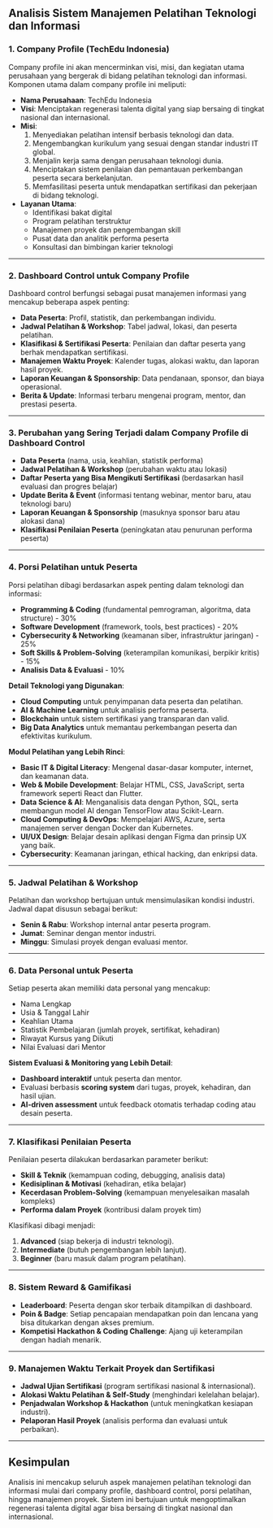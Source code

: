## Analisis Sistem Manajemen Pelatihan Teknologi dan Informasi

### **1. Company Profile (TechEdu Indonesia)**
Company profile ini akan mencerminkan visi, misi, dan kegiatan utama perusahaan yang bergerak di bidang pelatihan teknologi dan informasi. Komponen utama dalam company profile ini meliputi:
- **Nama Perusahaan**: TechEdu Indonesia
- **Visi**: Menciptakan regenerasi talenta digital yang siap bersaing di tingkat nasional dan internasional.
- **Misi**:
  1. Menyediakan pelatihan intensif berbasis teknologi dan data.
  2. Mengembangkan kurikulum yang sesuai dengan standar industri IT global.
  3. Menjalin kerja sama dengan perusahaan teknologi dunia.
  4. Menciptakan sistem penilaian dan pemantauan perkembangan peserta secara berkelanjutan.
  5. Memfasilitasi peserta untuk mendapatkan sertifikasi dan pekerjaan di bidang teknologi.
- **Layanan Utama**:
  - Identifikasi bakat digital
  - Program pelatihan terstruktur
  - Manajemen proyek dan pengembangan skill
  - Pusat data dan analitik performa peserta
  - Konsultasi dan bimbingan karier teknologi

---

### **2. Dashboard Control untuk Company Profile**
Dashboard control berfungsi sebagai pusat manajemen informasi yang mencakup beberapa aspek penting:
- **Data Peserta**: Profil, statistik, dan perkembangan individu.
- **Jadwal Pelatihan & Workshop**: Tabel jadwal, lokasi, dan peserta pelatihan.
- **Klasifikasi & Sertifikasi Peserta**: Penilaian dan daftar peserta yang berhak mendapatkan sertifikasi.
- **Manajemen Waktu Proyek**: Kalender tugas, alokasi waktu, dan laporan hasil proyek.
- **Laporan Keuangan & Sponsorship**: Data pendanaan, sponsor, dan biaya operasional.
- **Berita & Update**: Informasi terbaru mengenai program, mentor, dan prestasi peserta.

---

### **3. Perubahan yang Sering Terjadi dalam Company Profile di Dashboard Control**
- **Data Peserta** (nama, usia, keahlian, statistik performa)
- **Jadwal Pelatihan & Workshop** (perubahan waktu atau lokasi)
- **Daftar Peserta yang Bisa Mengikuti Sertifikasi** (berdasarkan hasil evaluasi dan progres belajar)
- **Update Berita & Event** (informasi tentang webinar, mentor baru, atau teknologi baru)
- **Laporan Keuangan & Sponsorship** (masuknya sponsor baru atau alokasi dana)
- **Klasifikasi Penilaian Peserta** (peningkatan atau penurunan performa peserta)

---

### **4. Porsi Pelatihan untuk Peserta**
Porsi pelatihan dibagi berdasarkan aspek penting dalam teknologi dan informasi:
- **Programming & Coding** (fundamental pemrograman, algoritma, data structure) - 30%
- **Software Development** (framework, tools, best practices) - 20%
- **Cybersecurity & Networking** (keamanan siber, infrastruktur jaringan) - 25%
- **Soft Skills & Problem-Solving** (keterampilan komunikasi, berpikir kritis) - 15%
- **Analisis Data & Evaluasi** - 10%

**Detail Teknologi yang Digunakan**:
- **Cloud Computing** untuk penyimpanan data peserta dan pelatihan.
- **AI & Machine Learning** untuk analisis performa peserta.
- **Blockchain** untuk sistem sertifikasi yang transparan dan valid.
- **Big Data Analytics** untuk memantau perkembangan peserta dan efektivitas kurikulum.

**Modul Pelatihan yang Lebih Rinci**:
- **Basic IT & Digital Literacy**: Mengenal dasar-dasar komputer, internet, dan keamanan data.
- **Web & Mobile Development**: Belajar HTML, CSS, JavaScript, serta framework seperti React dan Flutter.
- **Data Science & AI**: Menganalisis data dengan Python, SQL, serta membangun model AI dengan TensorFlow atau Scikit-Learn.
- **Cloud Computing & DevOps**: Mempelajari AWS, Azure, serta manajemen server dengan Docker dan Kubernetes.
- **UI/UX Design**: Belajar desain aplikasi dengan Figma dan prinsip UX yang baik.
- **Cybersecurity**: Keamanan jaringan, ethical hacking, dan enkripsi data.

---

### **5. Jadwal Pelatihan & Workshop**
Pelatihan dan workshop bertujuan untuk mensimulasikan kondisi industri. Jadwal dapat disusun sebagai berikut:
- **Senin & Rabu**: Workshop internal antar peserta program.
- **Jumat**: Seminar dengan mentor industri.
- **Minggu**: Simulasi proyek dengan evaluasi mentor.

---

### **6. Data Personal untuk Peserta**
Setiap peserta akan memiliki data personal yang mencakup:
- Nama Lengkap
- Usia & Tanggal Lahir
- Keahlian Utama
- Statistik Pembelajaran (jumlah proyek, sertifikat, kehadiran)
- Riwayat Kursus yang Diikuti
- Nilai Evaluasi dari Mentor

**Sistem Evaluasi & Monitoring yang Lebih Detail**:
- **Dashboard interaktif** untuk peserta dan mentor.
- Evaluasi berbasis **scoring system** dari tugas, proyek, kehadiran, dan hasil ujian.
- **AI-driven assessment** untuk feedback otomatis terhadap coding atau desain peserta.

---

### **7. Klasifikasi Penilaian Peserta**
Penilaian peserta dilakukan berdasarkan parameter berikut:
- **Skill & Teknik** (kemampuan coding, debugging, analisis data)
- **Kedisiplinan & Motivasi** (kehadiran, etika belajar)
- **Kecerdasan Problem-Solving** (kemampuan menyelesaikan masalah kompleks)
- **Performa dalam Proyek** (kontribusi dalam proyek tim)

Klasifikasi dibagi menjadi:
1. **Advanced** (siap bekerja di industri teknologi).
2. **Intermediate** (butuh pengembangan lebih lanjut).
3. **Beginner** (baru masuk dalam program pelatihan).

---

### **8. Sistem Reward & Gamifikasi**
- **Leaderboard**: Peserta dengan skor terbaik ditampilkan di dashboard.
- **Poin & Badge**: Setiap pencapaian mendapatkan poin dan lencana yang bisa ditukarkan dengan akses premium.
- **Kompetisi Hackathon & Coding Challenge**: Ajang uji keterampilan dengan hadiah menarik.

---

### **9. Manajemen Waktu Terkait Proyek dan Sertifikasi**
- **Jadwal Ujian Sertifikasi** (program sertifikasi nasional & internasional).
- **Alokasi Waktu Pelatihan & Self-Study** (menghindari kelelahan belajar).
- **Penjadwalan Workshop & Hackathon** (untuk meningkatkan kesiapan industri).
- **Pelaporan Hasil Proyek** (analisis performa dan evaluasi untuk perbaikan).

---

## **Kesimpulan**
Analisis ini mencakup seluruh aspek manajemen pelatihan teknologi dan informasi mulai dari company profile, dashboard control, porsi pelatihan, hingga manajemen proyek. Sistem ini bertujuan untuk mengoptimalkan regenerasi talenta digital agar bisa bersaing di tingkat nasional dan internasional.